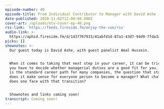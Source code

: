 ```yaml
---
episode-number: 40
episode-title: From Individual Contributor to Manager with David Ashe (Part 1)
date-published: 2020-11-02T12:00:00.000Z
cover-art: /uploads/etv-cover-ep-40.png
rss-link: 'https://feeds.fireside.fm/enjoy-the-vue/rss'
audio-link: >-
  https://aphid.fireside.fm/d/1437767933/41abfd1d-87a1-43d7-94d9-7fda3a5120e1/39cfa92c-1d5a-4da0-9224-d7b1112da1b7.mp3
picks: []
shownotes: >-
  Our guest today is David Ashe, with guest panelist Amal Hussein.


  When it comes to taking that next step in your career, it can be tricky when
  you have to decide whether managerial duties are a good fit for you. While it
  is the standard career path for many companies, the question that stands is:
  does it make sense for everyone person to become a manager? What challenges
  does one face with that transition?


  Shownotes and links coming soon!
transcript: Coming soon!
---
```

